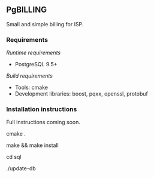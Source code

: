PgBILLING
---------

Small and simple billing for ISP.

### Requirements

_Runtime requirements_
- PostgreSQL 9.5+

_Build requirements_
- Tools: cmake
- Development libraries: boost, pqxx, openssl, protobuf

### Installation instructions

Full instructions coming soon.

cmake .

make && make install

cd sql

./update-db

